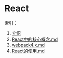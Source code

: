 # React

索引：

1. [介绍](./介绍.md)
2. [React中的核心概念.md](./React中的核心概念.md)
3. [webpack4.x.md](./webpack4.x.md)
4. [React的使用.md](./React的使用.md)
